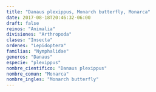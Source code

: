 ```yaml
---
title: "Danaus plexippus, Monarch butterfly, Monarca"
date: 2017-08-18T20:46:32-06:00
draft: false
reinos: "Animalia"
divisiones: "Arthropoda"
clases: "Insecta"
ordenes: "Lepidoptera"
familias: "Nymphalidae"
generos: "Danaus"
especie: "plexippus"
nombre_cientifico: "Danaus plexippus"
nombre_comun: "Monarca"
nombre_ingles: "Monarch butterfly"
---
```

